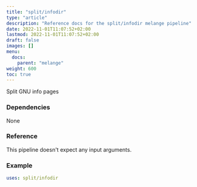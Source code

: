 ```yaml
---
title: "split/infodir"
type: "article"
description: "Reference docs for the split/infodir melange pipeline"
date: 2022-11-01T11:07:52+02:00
lastmod: 2022-11-01T11:07:52+02:00
draft: false
images: []
menu:
  docs:
    parent: "melange"
weight: 600
toc: true
---
```



Split GNU info pages

### Dependencies
None

### Reference
This pipeline doesn't expect any input arguments.

### Example
```yaml
uses: split/infodir

```
